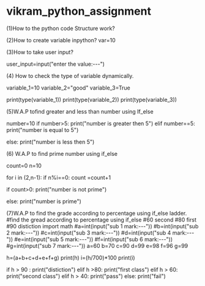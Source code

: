 # vikram_python_assignment
 
  (1)How to the python code Structure work?
 
 
 (2)How to create variable inpython?
 var=10
 
 (3)How to take user input?

user_input=input("enter the value:---")

(4) How to check the type of variable dynamically.

variable_1=10
variable_2="good"
variable_3=True

print(type(variable_1))
print(type(variable_2))
print(type(variable_3))

(5)W.A.P tofind greater and less than number using If_else

number=10
if number>5:
  print("number is greater then 5")
elif number==5:
  print("number is equal to 5")

else:
  print("number is less then 5")  

(6) W.A.P to find prime number using if_else

count=0
n=10

for i in (2,n-1):
  if n%i==0:
    count =count+1
    
if count>0:
  print("number is not prime")

else:
  print("number is prime")

(7)W.A.P to find the grade according to percentage using if_else ladder.
    #find the gread according to percentage using if_else 
    #60 second
    #80 first
    #90 distiction
import math
#a=int(input("sub 1 mark:---"))
#b=int(input("sub 2 mark:---"))
#c=int(input("sub 3 mark:---"))
#d=int(input("sub 4 mark:---"))
#e=int(input("sub 5 mark:---"))
#f=int(input("sub 6 mark:---"))
#g=int(input("sub 7 mark:---"))
a=60
b=70
c=90
d=99
e=98
f=96
g=99

h=(a+b+c+d+e+f+g)
print(h)
i=(h/700)*100
print(i)

if h > 90 :
   print("distiction")
elif h >80:
   print("first class")
elif h > 60:
   print("second class")
elif h > 40:
   print("pass")
else:
   print("fail")
